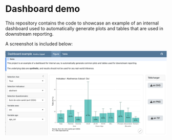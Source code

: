 # Dashboard demo

This repository contains the code to showcase an example of an internal dashboard used to automatically generate plots and tables that are used in downstream reporting.

A screenshot is included below:

![](Dashboard_screenshot.png)
